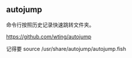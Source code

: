 ## autojump

命令行按照历史记录快速跳转文件夹。

https://github.com/wting/autojump

记得要 source /usr/share/autojump/autojump.fish

